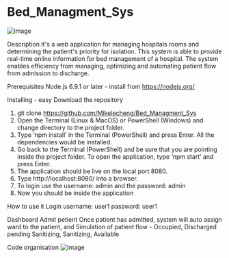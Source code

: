 # Bed_Managment_Sys

![image](https://user-images.githubusercontent.com/108938551/200254039-bba5381d-664f-47d2-aff8-618bfafd7c42.png)

Description 
It's a web application for managing hospitals rooms and determining the patient's priority for isolation. 
This system is able to provide real-time online information for bed management of a hospital. The system enables efficiency from managing, optimizing and automating patient flow from admission to discharge.

Prerequisites
Node.js 6.9.1 or later - install from https://nodejs.org/

Installing - easy
Download the repository
1. git clone https://github.com/Mikelecheng/Bed_Managment_Sys
2. Open the Terminal (Linux & MacOS) or PowerShell (Windows) and change directory to the project folder.
3. Type ‘npm install’ in the Terminal (PowerShell) and press Enter. All the dependencies would be installed.
4. Go back to the Terminal (PowerShell) and be sure that you are pointing inside the project folder. To open the application, type ‘npm start’ and press Enter.
5. The application should be live on the local port 8080.
6. Type http://localhost:8080/ into a browser.
7. To login use the username: admin and the password: admin
8. Now you should be inside the application

How to use it
Login
username: user1
password: user1

Dashboard
Admit petient
Once patient has admitted, system will auto assign ward to the patient, and Simulation of patient flow - Occupied, Discharged pending Sanitizing, Sanitizing, Available.

Code organisation
![image](https://user-images.githubusercontent.com/108938551/200256657-55e91cb8-92aa-41e2-a92d-7b51ef83f801.png)

